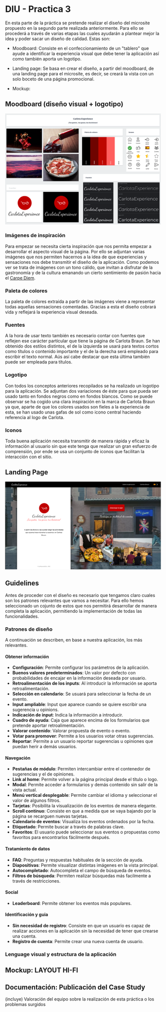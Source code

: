 # DIU - Practica 3

En esta parte de la práctica se pretende realizar el diseño del microsite propuesto en la segundo parte realizada anteriormente. Para ello se procederá a través de varias etapas las cuales ayudarán a plantear mejor la idea y poder sacar un diseño de calidad. Estas son:

- Moodboard: Consiste en el confeccionamiento de un "tablero" que ayude a identificar la experiencia visual que debe tener la aplicación así como también aporta un logotipo.

- Landing page: Se basa en crear el diseño, a partir del moodboard, de una landing page para el microsite, es decir, se creará la vista con un solo boceto de una página promocional.

- Mockup: 

## Moodboard (diseño visual + logotipo)   

<img src="../img/moodboard2.png"/>

### Imágenes de inspiración

Para empezar se necesita cierta inspiración que nos permita empezar a desarrollar el aspecto visual de la página. Por ello se adjuntan varias imágenes que nos permiten hacernos a la idea de que experiencias y sensaciones nos debe transmitir el diseño de la aplicación. Como podemos ver se trata de imágenes con un tono cálido, que invitan a disfrutar de la gastronomía y de la cultura emanando un cierto sentimiento de pasión hacia el <u>Carpe Diem</u>.

### Paleta de colores

La paleta de colores extraida a partir de las imágenes viene a representar todas aquellas sensaciones comentadas. Gracias a esta el diseño cobrará vida y reflejará la experiencia visual deseada.

### Fuentes

A la hora de usar texto también es necesario contar con fuentes que reflejen ese carácter partícular que tiene la página de Carlota Braun. Se han obtenido dos estilos distintos, el de la izquierda se usará para textos cortos como títulos o contenido importante y el de la derecha será empleado para escribir el texto normal. Aús así cabe destacar que esta última también puede ser empleada para títulos.

### Logotipo

Con todos los conceptos anteriores recopilados se ha realizado un logotipo para la aplicación. Se adjuntan dos variaciones de éste para que pueda ser usado tanto en fondos negros como en fondos blancos. Como se puede observar se ha cogido una clara inspiración en la marca de Carlota Braun ya que, aparte de que los colores usados son fieles a la experiencia de esta, se han usado unas gafas de sol como icono central haciendo referencia al logo de Carlota.

### Iconos

Toda buena aplicación necesita transmitir de manera rápida y eficaz la información al usuario sin que este tenga que realizar un gran esfuerzo de comprensión, por ende se usa un conjunto de iconos que facilitan la interacción con el sitio.

## Landing Page

<img src="../img/landingpage1.png"/>

## Guidelines

Antes de proceder con el diseño es necesario que tengamos claro cuales son los patrones relevantes que vamos a necesitar. Para ello hemos seleccionado un cojunto de estos que nos permitirá desarrollar de manera completa la aplicación, permitiendo la implementación de todas las funcionalidades.

### Patrones de diseño

A continuación se describen, en base a nuestra aplicación, los más relevantes.

#### Obtener información

- **Configuración**: Permite configurar los parámetros de la aplicación. 
- **Buenos valores predeterminados**: Un valor por defecto con probabilidades de encajar en la información deseada por usuario.
- **Retroalimentación de los inputs**: Al introducir la información se aporta retroalimentación.
- **Selección en calendario**: Se usuará para seleccionar la fecha de un evento.
- **Input ampliable**: Input que aparece cuando se quiere escribir una sugerencia u opinions.
- **Indicación de input**: Indica la información a introducir.
- **Cuadro de ayuda**: Caja que aparece encima de los formularios que pretende aportar retroalimentación.
- **Valorar contenido**: Valorar propuesta de evento o evento.
- **Votar para promover**: Permite a los usuarios votar otras sugerencias.
- **Reportar**: Permite a un usuario reportar sugerencias u opiniones que puedan herir a demás usuarios.

#### Navegación

- **Pestañas de módulo**: Permiten intercambiar entre el contenedor de sugerencias y el de opiniones.
- **Link al home**: Permite volver a la página principal desde el título o logo.
- **Modal**: Permite acceder a formularios y demás contenido sin salir de la vista actual.
- **Menú vertical desplegable**: Permite cambiar el idioma y seleccionar el valor de algunos filtros.
- **Tarjetas**: Posibilita la visualización de los eventos de manera elegante.
- **Scroll contínuo**: Consiste en que a medida que se vaya bajando por la página se recarguen nuevas tarjetas.
- **Calendario de eventos**: Visualiza los eventos ordenados por la fecha.
- **Etiquetado**: Permite buscar a través de palabras clave.
- **Favoritos**: El usuario puede seleccionar sus eventos o propuestas como favoritos para encontrarlos fácilmente después.

#### Tratamiento de datos

- **FAQ**: Preguntas y respuestas habituales de la sección de ayuda.
- **Diapositivas**: Permite visualizar distintas imágenes en la vista principal.
- **Autocompletado**: Autocompleta el campo de búsqueda de eventos.
- **Filtros de búsqueda**: Permiten realizar búsquedas más facilmente a través de restricciones.

#### Social

- **Leaderboard**: Permite obtener los eventos más populares.

#### Identificación y guia

- **Sin necesidad de registro**: Consiste en que un usuario es capaz de realizar acciones en la aplicación sin la necesidad de tener que crearse una cuenta.
- **Registro de cuenta**: Permite crear una nueva cuenta de usuario.

### Lenguage visual y estructura de la aplicación


## Mockup: LAYOUT HI-FI

## Documentación: Publicación del Case Study


(incluye) Valoración del equipo sobre la realización de esta práctica o los problemas surgidos
 
